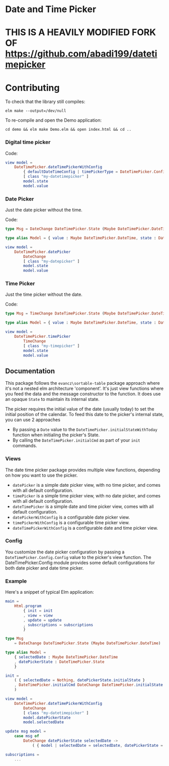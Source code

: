 # Date and Time Picker

# THIS IS A HEAVILY MODIFIED FORK OF <https://github.com/abadi199/datetimepicker>

# Contributing

To check that the library still compiles:
```
elm make --output=/dev/null
```

To re-compile and open the Demo application:
```
cd demo && elm make Demo.elm && open index.html && cd ..
```


### Digital time picker

Code:
```elm
view model =
    DateTimePicker.dateTimePickerWithConfig
        { defaultDateTimeConfig | timePickerType = DateTimePicker.Config.Digital }
        [ class "my-datetimepicker" ]
        model.state
        model.value
```

### Date Picker

Just the date picker without the time.

Code:
```elm
type Msg = DateChange DateTimePicker.State (Maybe DateTimePicker.DateTime)

type alias Model = { value : Maybe DateTimePicker.DateTime, state : DateTimePicker.State }

view model =
    DateTimePicker.datePicker
        DateChange
        [ class "my-datepicker" ]
        model.state
        model.value
```

### Time Picker

Just the time picker without the date.

Code:
```elm
type Msg = TimeChange DateTimePicker.State (Maybe DateTimePicker.DateTime)

type alias Model = { value : Maybe DateTimePicker.DateTime, state : DateTimePicker.State }

view model =
    DateTimePicker.timePicker
        TimeChange
        [ class "my-timepicker" ]
        model.state
        model.value
```

## Documentation

This package follows the `evancz\sortable-table` package approach where it's not a nested elm architecture 'component'. It's just view functions where you feed the data and the message constructor to the function. It does use an opaque `State` to maintain its internal state.

The picker requires the initial value of the date (usually today) to set the initial position of the calendar. To feed this date to the picker's internal state, you can use 2 approaches
- By passing a `Date` value to the `DateTimePicker.initialStateWithToday` function when initialing the picker's State.
- By calling the `DateTimePicker.initialCmd` as part of your `init` commands.

### Views
The date time picker package provides multiple view functions, depending on how you want to use the picker.
- `datePicker` is a simple date picker view, with no time picker, and comes with all default configuration.
- `timePicker` is a simple time picker view, with no date picker, and comes with all default configuration.
- `dateTimePicker` is a simple date and time picker view, comes with all default configuration.
- `datePickerWithConfig` is a configurable date picker view.
- `timePickerWithConfig` is a configurable time picker view.
- `dateTimePickerWithConfig` is a configurable date and time picker view.

### Config
You customize the date picker configuration by passing a `DateTimePicker.Config.Config` value to the picker's view function.
The DateTimePicker.Config module provides some default configurations for both date picker and date time picker.


### Example
Here's a snippet of typical Elm application:
```elm
main =
    Html.program
        { init = init
        , view = view
        , update = update
        , subscriptions = subscriptions
        }

type Msg
    = DateChange DateTimePicker.State (Maybe DateTimePicker.DateTime)

type alias Model =
    { selectedDate : Maybe DateTimePicker.DateTime
    , datePickerState : DateTimePicker.State
    }

init =
    ( { selectedDate = Nothing, datePickerState.initialState }
    , DateTimePicker.initialCmd DateChange DateTimePicker.initialState
    )

view model =
    DateTimePicker.dateTimePickerWithConfig
        DateChange
        [ class "my-datetimepicker" ]
        model.datePickerState
        model.selectedDate

update msg model =
    case msg of
        DateChange datePickerState selectedDate ->
            ( { model | selectedDate = selectedDate, datePickerState = datePickerState }, Cmd.none )

subscriptions =
    ...


```
